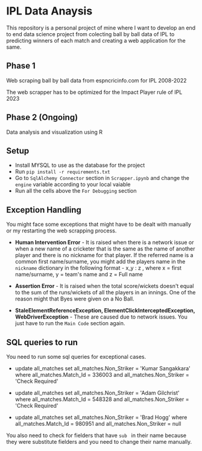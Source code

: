 # IPL Data Anaysis
This repository is a personal project of mine where I want to develop an end to end data science project from colecting ball by ball data of IPL to predicting winners of each match and creating a web application for the same.

## Phase 1
Web scraping ball by ball data from espncricinfo.com for IPL 2008-2022

The web scrapper has to be optimized for the Impact Player rule of IPL 2023

## Phase 2 (Ongoing)
Data analysis and visualization using R

## Setup
- Install MYSQL to use as the database for the project
- Run `pip install -r requirements.txt`
- Go to `SqlAlchemy Connector` section in `Scrapper.ipynb` and change the `engine` variable according to your local vaiable
- Run all the cells above the `For Debugging` section

## Exception Handling
You might face some exceptions that might have to be dealt with manually or my restarting the web scrapping process.

- **Human Intervention Error** - It is raised when there is a network issue or when a new name of a cricketer that is the same as the name of another player and there is no nickname for that player. If the referred name is a common first name/surname, you might add the players name in the `nickname` dictionary in the following format - 
x_y : z , where x = first name/surname, y = team's name and z = Full name

- **Assertion Error** - It is raised when the total score/wickets doesn't equal to the sum of the runs/wickets of all the players in an innings. One of the reason might that Byes were given on a No Ball.

- **StaleElementReferenceException, ElementClickInterceptedException, WebDriverException** - These are caused due to network issues. You just have to run the `Main Code` section again.

## SQL queries to run
You need to run some sql queries for exceptional cases.

- update all_matches set all_matches.Non_Striker = 'Kumar Sangakkara' where all_matches.Match_Id = 336003 and all_matches.Non_Striker = 'Check Required'

- update all_matches set all_matches.Non_Striker = 'Adam Gilchrist' where all_matches.Match_Id = 548328 and all_matches.Non_Striker = 'Check Required'

- update all_matches set all_matches.Non_Striker = 'Brad Hogg' where all_matches.Match_Id = 980951 and all_matches.Non_Striker = null

You also need to check for fielders that have `sub ` in their name because they were substitute fielders and you need to change their name manually.
